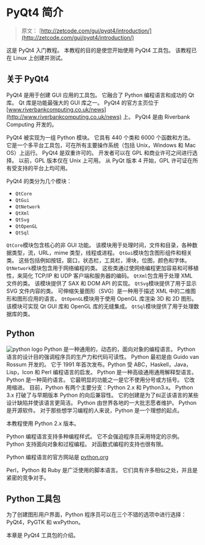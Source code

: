 # PyQt4 简介

> 原文： [http://zetcode.com/gui/pyqt4/introduction/](http://zetcode.com/gui/pyqt4/introduction/)

这是 PyQt4 入门教程。 本教程的目的是使您开始使用 PyQt4 工具包。 该教程已在 Linux 上创建并测试。

## 关于 PyQt4

PyQt4 是用于创建 GUI 应用的工具包。 它融合了 Python 编程语言和成功的 Qt 库。 Qt 库是功能最强大的 GUI 库之一。 PyQt4 的官方主页位于 [www.riverbankcomputing.co.uk/news](http://www.riverbankcomputing.co.uk/news) 上。 PyQt4 是由 Riverbank Computing 开发的。

PyQt4 被实现为一组 Python 模块。 它具有 440 个类和 6000 个函数和方法。 它是一个多平台工具包，可在所有主要操作系统（包括 Unix，Windows 和 Mac OS）上运行。 PyQt4 是双重许可的。 开发者可以在 GPL 和商业许可之间进行选择。 以前，GPL 版本仅在 Unix 上可用。 从 PyQt 版本 4 开始，GPL 许可证在所有受支持的平台上均可用。

PyQt4 的类分为几个模块：

*   `QtCore`
*   `QtGui`
*   `QtNetwork`
*   `QtXml`
*   `QtSvg`
*   `QtOpenGL`
*   `QtSql`

`QtCore`模块包含核心的非 GUI 功能。 该模块用于处理时间，文件和目录，各种数据类型，流，URL，mime 类型，线程或进程。 `QtGui`模块包含图形组件和相关类。 这些包括例如按钮，窗口，状态栏，工具栏，滑块，位图，颜色和字体。 `QtNetwork`模块包含用于网络编程的类。 这些类通过使网络编程更加容易和可移植性，来简化 TCP/IP 和 UDP 客户端和服务器的编码。 `QtXml`包含用于处理 XML 文件的类。 该模块提供了 SAX 和 DOM API 的实现。 `QtSvg`模块提供了用于显示 SVG 文件内容的类。 可伸缩矢量图形（SVG）是一种用于描述 XML 中的二维图形和图形应用的语言。 `QtOpenGL`模块用于使用 OpenGL 库渲染 3D 和 2D 图形。 该模块可实现 Qt GUI 库和 OpenGL 库的无缝集成。 `QtSql`模块提供了用于处理数据库的类。

## Python

![python logo](img/bcc161b3a545fd24eb44bc8a4bb5d41d.jpg) Python 是一种通用的，动态的，面向对象的编程语言。 Python 语言的设计目的强调程序员的生产力和代码可读性。 Python 最初是由 Guido van Rossum 开发的。 它于 1991 年首次发布。Python 受 ABC，Haskell，Java，Lisp，Icon 和 Perl 编程语言的启发。 Python 是一种高级通用通用解释型语言。 Python 是一种简约语言。 它最明显的功能之一是它不使用分号或方括号。 它改用缩进。 目前，Python 有两个主要分支：Python 2.x 和 Python3.x。 Python 3.x 打破了与早期版本 Python 的向后兼容性。 它的创建是为了纠正该语言的某些设计缺陷并使该语言更简洁。 Python 由世界各地的一大批志愿者维护。 Python 是开源软件。 对于那些想学习编程的人来说，Python 是一个理想的起点。

本教程使用 Python 2.x 版本。

Python 编程语言支持多种编程样式。 它不会强迫程序员采用特定的示例。 Python 支持面向对象和过程编程。 对函数式编程的支持也很有限。

Python 编程语言的官方网站是 [python.org](http://python.org)

Perl，Python 和 Ruby 是广泛使用的脚本语言。 它们具有许多相似之处，并且是紧密的竞争对手。

## Python 工具包

为了创建图形用户界面，Python 程序员可以在三个不错的选项中进行选择：PyQt4，PyGTK 和 wxPython。

本章是 PyQt4 工具包的介绍。